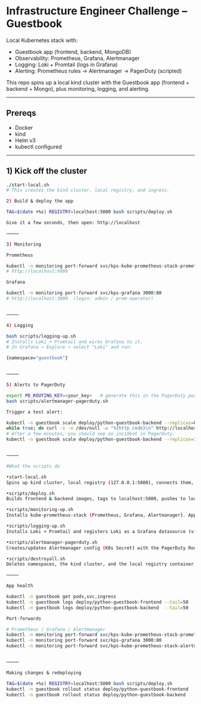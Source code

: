# Infrastructure Engineer Challenge – Guestbook

Local Kubernetes stack with:
- Guestbook app (frontend, backend, MongoDB)
- Observability: Prometheus, Grafana, Alertmanager
- Logging: Loki + Promtail (logs in Grafana)
- Alerting: Prometheus rules → Alertmanager → PagerDuty (scripted)

This repo spins up a local kind cluster with the Guestbook app (frontend + backend + Mongo), plus monitoring, logging, and alerting.

---

## Prereqs
- Docker
- kind
- Helm v3
- kubectl configured

---

## 1) Kick off the cluster
```bash
./start-local.sh
# This creates the kind cluster, local registry, and ingress.

2) Build & deploy the app

TAG=$(date +%s) REGISTRY=localhost:5000 bash scripts/deploy.sh

Give it a few seconds, then open: http://localhost

⸻

3) Monitoring

Prometheus

kubectl -n monitoring port-forward svc/kps-kube-prometheus-stack-prometheus 9090:9090
# http://localhost:9090

Grafana

kubectl -n monitoring port-forward svc/kps-grafana 3000:80
# http://localhost:3000  (login: admin / prom-operator)


⸻

4) Logging

bash scripts/logging-up.sh
# Installs Loki + Promtail and wires Grafana to it.
# In Grafana → Explore → select "Loki" and run:

{namespace="guestbook"}


⸻

5) Alerts to PagerDuty

export PD_ROUTING_KEY=<your_key>   # generate this in the PagerDuty portal
bash scripts/alertmanager-pagerduty.sh

Trigger a test alert:

kubectl -n guestbook scale deploy/python-guestbook-backend --replicas=0
while true; do curl -s -o /dev/null -w "%{http_code}\n" http://localhost/; sleep 2; done
# After a few minutes, you should see an incident in PagerDuty.
kubectl -n guestbook scale deploy/python-guestbook-backend --replicas=1


⸻

#What the scripts do

•start-local.sh
Spins up kind cluster, local registry (127.0.0.1:5000), connects them, and installs ingress-nginx (ports 80/443).

•scripts/deploy.sh
Builds frontend & backend images, tags to localhost:5000, pushes to local registry, applies k8s manifests (Deployments, Services, Ingress).

•scripts/monitoring-up.sh
Installs kube-prometheus-stack (Prometheus, Grafana, Alertmanager). Applies ServiceMonitors and PrometheusRules, and labels them so Prometheus scrapes them (release: kps).

•scripts/logging-up.sh
Installs Loki + Promtail and registers Loki as a Grafana datasource (via ConfigMap). Restarts Grafana so it picks up the datasource.

•scripts/alertmanager-pagerduty.sh
Creates/updates Alertmanager config (K8s Secret) with the PagerDuty Routing Key. Patches the Alertmanager CRD to use that secret and rolls Alertmanager.

•scripts/destroyall.sh
Deletes namespaces, the kind cluster, and the local registry container.

⸻

App health

kubectl -n guestbook get pods,svc,ingress
kubectl -n guestbook logs deploy/python-guestbook-frontend --tail=50
kubectl -n guestbook logs deploy/python-guestbook-backend  --tail=50

Port-forwards

# Prometheus / Grafana / Alertmanager
kubectl -n monitoring port-forward svc/kps-kube-prometheus-stack-prometheus 9090:9090
kubectl -n monitoring port-forward svc/kps-grafana 3000:80
kubectl -n monitoring port-forward svc/kps-kube-prometheus-stack-alertmanager 9093:9093


⸻

Making changes & redeploying

TAG=$(date +%s) REGISTRY=localhost:5000 bash scripts/deploy.sh
kubectl -n guestbook rollout status deploy/python-guestbook-frontend
kubectl -n guestbook rollout status deploy/python-guestbook-backend

